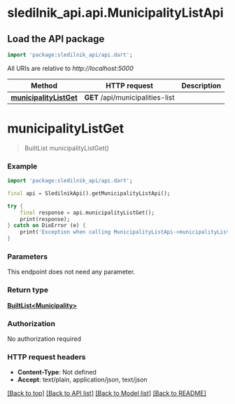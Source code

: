 # sledilnik_api.api.MunicipalityListApi

## Load the API package
```dart
import 'package:sledilnik_api/api.dart';
```

All URIs are relative to *http://localhost:5000*

Method | HTTP request | Description
------------- | ------------- | -------------
[**municipalityListGet**](MunicipalityListApi.md#municipalitylistget) | **GET** /api/municipalities-list | 


# **municipalityListGet**
> BuiltList<Municipality> municipalityListGet()



### Example
```dart
import 'package:sledilnik_api/api.dart';

final api = SledilnikApi().getMunicipalityListApi();

try {
    final response = api.municipalityListGet();
    print(response);
} catch on DioError (e) {
    print('Exception when calling MunicipalityListApi->municipalityListGet: $e\n');
}
```

### Parameters
This endpoint does not need any parameter.

### Return type

[**BuiltList&lt;Municipality&gt;**](Municipality.md)

### Authorization

No authorization required

### HTTP request headers

 - **Content-Type**: Not defined
 - **Accept**: text/plain, application/json, text/json

[[Back to top]](#) [[Back to API list]](../README.md#documentation-for-api-endpoints) [[Back to Model list]](../README.md#documentation-for-models) [[Back to README]](../README.md)


